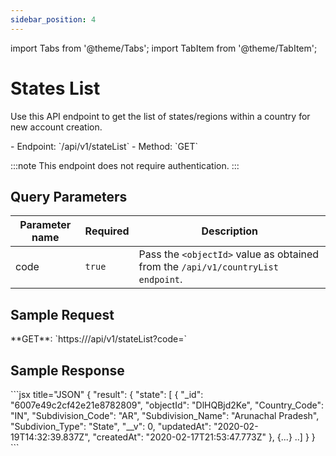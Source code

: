 ```yaml
---
sidebar_position: 4
---
```

import Tabs from '@theme/Tabs';
import TabItem from '@theme/TabItem';

# States List

Use this API endpoint to get the list of states/regions within a country for new account creation.

<div className="custom-block-peach">
- Endpoint: `/api/v1/stateList` 
- Method: `GET`
</div>

:::note
This endpoint does not require authentication.
:::

## Query Parameters

| Parameter name    | Required | Description                                                          |
| -------------- | -------- | -------------------------------------------------------------------- |
| code | `true`   | Pass the `<objectId>` value as obtained from the `/api/v1/countryList endpoint`. |

## Sample Request
<div className="custom-block-green">
 **GET**: `https://<api_url>/api/v1/stateList?code=<country_object_code>`
</div>


## Sample Response
<Tabs>
  
  <TabItem value="ResponseJSON" label="Response JSON">
      ```jsx title="JSON"
{
   "result": {
       "state": [
           {
               "_id": "6007e49c2cf42e21e8782809",
               "objectId": "DlHQBjd2Ke",
               "Country_Code": "IN",
               "Subdivision_Code": "AR",
               "Subdivision_Name": "Arunachal Pradesh",
               "Subdivion_Type": "State",
               "__v": 0,
               "updatedAt": "2020-02-19T14:32:39.837Z",
               "createdAt": "2020-02-17T21:53:47.773Z"
           },
	    {...}
	 ..]
     }
}
```
  </TabItem>
 
</Tabs>





